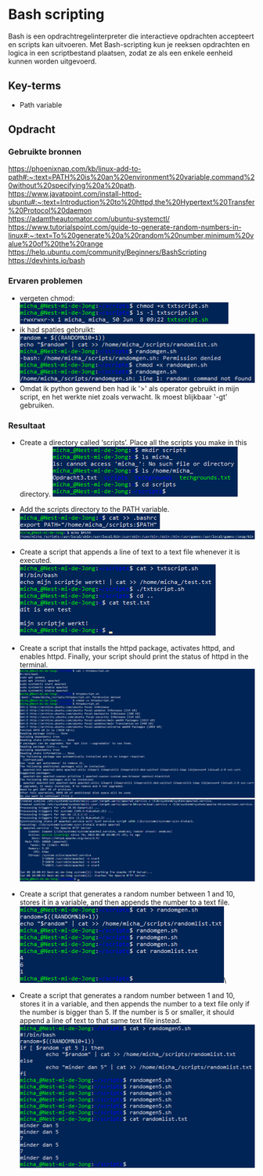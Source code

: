 # Bash scripting

Bash is een opdrachtregelinterpreter die interactieve opdrachten accepteert en scripts kan uitvoeren. Met Bash-scripting kun je reeksen opdrachten en logica in een scriptbestand plaatsen, zodat ze als een enkele eenheid kunnen worden uitgevoerd.

## Key-terms
- Path variable

## Opdracht
### Gebruikte bronnen
https://phoenixnap.com/kb/linux-add-to-path#:~:text=PATH%20is%20an%20environment%20variable,command%20without%20specifying%20a%20path.  
https://www.javatpoint.com/install-httpd-ubuntu#:~:text=Introduction%20to%20httpd,the%20Hypertext%20Transfer%20Protocol%20daemon  
https://adamtheautomator.com/ubuntu-systemctl/
https://www.tutorialspoint.com/guide-to-generate-random-numbers-in-linux#:~:text=To%20generate%20a%20random%20number,minimum%20value%20of%20the%20range  
https://help.ubuntu.com/community/Beginners/BashScripting  
https://devhints.io/bash
### Ervaren problemen
- vergeten chmod:  
![chmod](..\00_includes\Linux_pics\7\txt_script.png)  
- ik had spaties gebruikt:  
![foutje](..\00_includes\Linux_pics\7\foutje.png)
- Omdat ik python gewend ben had ik '>' als operator gebruikt in mijn script, en het werkte niet zoals verwacht. Ik moest blijkbaar '-gt' gebruiken.

### Resultaat
- Create a directory called ‘scripts’. Place all the scripts you make in this directory.
![mkdir](..\00_includes\Linux_pics\7\mkdir_scripts.png)
- Add the scripts directory to the PATH variable.  
![bash](..\00_includes\Linux_pics\7\cat_bash.png)  
![path](..\00_includes\Linux_pics\7\echo_path.png)  
- Create a script that appends a line of text to a text file whenever it is executed.  
![txt script](..\00_includes\Linux_pics\7\txt_script_werkt!.png)  
- Create a script that installs the httpd package, activates httpd, and enables httpd. Finally, your script should print the status of httpd in the terminal.  
![httpd install](..\00_includes\Linux_pics\7\httpd_script.png)
![httpd status](..\00_includes\Linux_pics\7\httpd_script_werkt!.png)

- Create a script that generates a random number between 1 and 10, stores it in a variable, and then appends the number to a text file.  
![random](..\00_includes\Linux_pics\7\random_generator.png)\
- Create a script that generates a random number between 1 and 10, stores it in a variable, and then appends the number to a text file only if the number is bigger than 5. If the number is 5 or smaller, it should append a line of text to that same text file instead.  
![random5](..\00_includes\Linux_pics\7\random_generator_5.png)